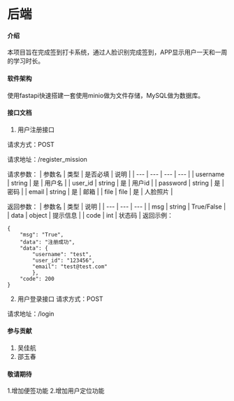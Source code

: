 # 后端
 
#### 介绍

本项目旨在完成签到打卡系统，通过人脸识别完成签到，APP显示用户一天和一周的学习时长。

#### 软件架构

使用fastapi快速搭建一套使用minio做为文件存储，MySQL做为数据库。

#### 接口文档
1. 用户注册接口

请求方式：POST

请求地址：/register_mission

请求参数：
| 参数名 | 类型 | 是否必填 | 说明 |
| --- | --- | --- | --- |
| username | string | 是 | 用户名 | 
| user_id | string | 是 | 用户id |
| password | string | 是 | 密码 |
| email | string | 是 | 邮箱 |
| file | file | 是 | 人脸照片 |


返回参数：
| 参数名 | 类型 | 说明 |
| --- | --- | --- |
| msg | string | True/False |
| data | object | 提示信息 |
| code | int | 状态码 |
返回示例：
```
{
    "msg": "True",
    "data": "注册成功",
    "data": {
        "username": "test",
        "user_id": "123456",
        "email": "test@test.com"
        },
    "code": 200
}
```

2. 用户登录接口
请求方式：POST

请求地址：/login


#### 参与贡献

1. 吴佳航
2. 邵玉春


#### 敬请期待

1.增加便签功能
2.增加用户定位功能

